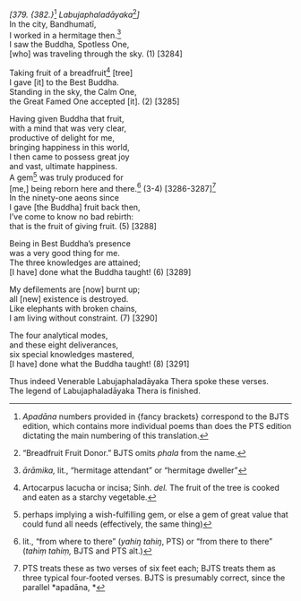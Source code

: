 *\[379. {382.}*[^1] *Labujaphaladāyaka*[^2]*\]*  
In the city, Bandhumatī,  
I worked in a hermitage then.[^3]  
I saw the Buddha, Spotless One,  
\[who\] was traveling through the sky. (1) \[3284\]

Taking fruit of a breadfruit[^4] \[tree\]  
I gave \[it\] to the Best Buddha.  
Standing in the sky, the Calm One,  
the Great Famed One accepted \[it\]. (2) \[3285\]

Having given Buddha that fruit,  
with a mind that was very clear,  
productive of delight for me,  
bringing happiness in this world,  
I then came to possess great joy  
and vast, ultimate happiness.  
A gem[^5] was truly produced for  
\[me,\] being reborn here and there.[^6] (3-4) \[3286-3287\][^7]  
In the ninety-one aeons since  
I gave \[the Buddha\] fruit back then,  
I’ve come to know no bad rebirth:  
that is the fruit of giving fruit. (5) \[3288\]

Being in Best Buddha’s presence  
was a very good thing for me.  
The three knowledges are attained;  
\[I have\] done what the Buddha taught! (6) \[3289\]

My defilements are \[now\] burnt up;  
all \[new\] existence is destroyed.  
Like elephants with broken chains,  
I am living without constraint. (7) \[3290\]

The four analytical modes,  
and these eight deliverances,  
six special knowledges mastered,  
\[I have\] done what the Buddha taught! (8) \[3291\]

Thus indeed Venerable Labujaphaladāyaka Thera spoke these verses.  
The legend of Labujaphaladāyaka Thera is finished.  
[^1]: *Apadāna* numbers provided in {fancy brackets} correspond to the
    BJTS edition, which contains more individual poems than does the PTS
    edition dictating the main numbering of this translation.  
[^2]: “Breadfruit Fruit Donor.” BJTS omits *phala* from the name.  
[^3]: *ārāmika,* lit., “hermitage attendant” or “hermitage dweller”  
[^4]: Artocarpus lacucha or incisa; Sinh. *del.* The fruit of the tree
    is cooked and eaten as a starchy vegetable.  
[^5]: perhaps implying a wish-fulfilling gem, or else a gem of great
    value that could fund all needs (effectively, the same thing)  
[^6]: lit., “from where to there” (*yahiŋ tahiŋ*, PTS) or “from there to
    there” (*tahiṃ tahiṃ,* BJTS and PTS alt.)  
[^7]: PTS treats these as two verses of six feet each; BJTS treats them
    as three typical four-footed verses. BJTS is presumably correct,
    since the parallel *apadāna, *
